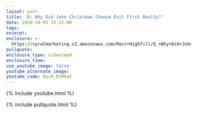 ```yaml
---
layout: post
title: 'Q: Why Did John Christman Choose Exit First Realty?'
date: 2020-10-05 15:15:00
tags:
excerpt:
enclosure: >-
  https://vyralmarketing.s3.amazonaws.com/Marc+Highfill/Q_+Why+Did+John+Christman+Choose+Exit+First+Realty_.mp4
pullquote:
enclosure_type: video/mp4
enclosure_time:
use_youtube_image: false
youtube_alternate_image:
youtube_code: 0yv4_RVH6aY
---
```


{% include youtube.html %}

{% include pullquote.html %}

&nbsp;

